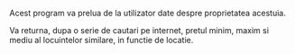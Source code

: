 Acest program va prelua de la utilizator date despre proprietatea acestuia.

Va returna, dupa o serie de cautari pe internet, pretul minim, maxim si mediu al locuintelor similare, in functie de locatie. 
